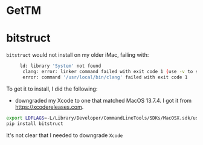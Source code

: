 # GetTM

# bitstruct

`bitstruct` would not install on my older iMac, failing with:
```sh
     ld: library 'System' not found
      clang: error: linker command failed with exit code 1 (use -v to see invocation)
      error: command '/usr/local/bin/clang' failed with exit code 1

```

To get it to install, I did the following:
- downgraded my Xcode to one that matched
  MacOS 13.7.4. I got it from https://xcodereleases.com.
```sh
export LDFLAGS=-L/Library/Developer/CommandLineTools/SDKs/MacOSX.sdk/usr/lib
pip install bitstruct
```

It's not clear that I needed to downgrade `Xcode`
